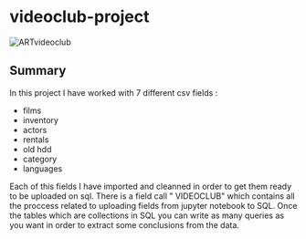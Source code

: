 # videoclub-project


![ARTvideoclub](https://user-images.githubusercontent.com/93143274/196383739-21779b68-f076-4eaa-be96-b81e7d09cf31.jpeg)


## Summary


In this project I have worked with 7 different csv fields :
- films
- inventory
- actors
- rentals
- old hdd
- category
- languages


Each of this fields I have imported and cleanned in order to get them ready to be uploaded on sql. There is a field call " VIDEOCLUB" which contains all the proccess related to uploading fields from jupyter notebook to SQL. Once the tables which are collections in SQL you can write as many queries as you want in order to extract some conclusions from the data. 
